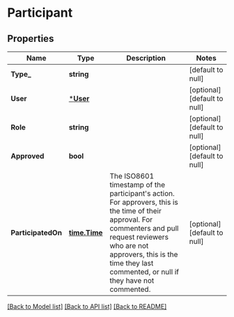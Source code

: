 # Participant

## Properties
Name | Type | Description | Notes
------------ | ------------- | ------------- | -------------
**Type_** | **string** |  | [default to null]
**User** | [***User**](user.md) |  | [optional] [default to null]
**Role** | **string** |  | [optional] [default to null]
**Approved** | **bool** |  | [optional] [default to null]
**ParticipatedOn** | [**time.Time**](time.Time.md) | The ISO8601 timestamp of the participant&#39;s action. For approvers, this is the time of their approval. For commenters and pull request reviewers who are not approvers, this is the time they last commented, or null if they have not commented. | [optional] [default to null]

[[Back to Model list]](../README.md#documentation-for-models) [[Back to API list]](../README.md#documentation-for-api-endpoints) [[Back to README]](../README.md)


